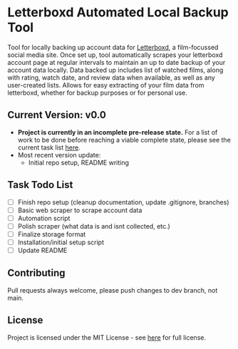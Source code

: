 # Letterboxd Automated Local Backup Tool

Tool for locally backing up account data for [Letterboxd](https://letterboxd.com), a film-focussed social media site. Once set up, tool automatically scrapes your letterboxd account page at regular intervals to maintain an up to date backup of your account data locally. Data backed up includes list of watched films, along with rating, watch date, and review data when available, as well as any user-created lists. Allows for easy extracting of your film data from letterboxd, whether for backup purposes or for personal use.

## Current Version: v0.0

- **Project is currently in an incomplete pre-release state.**  For a list of work to be done before reaching a viable complete state, please see the current task list [here](#task-todo-list).
- Most recent version update:
  - Initial repo setup, README writing

<!---
## Installation

Add installation info here before release

## Usage

Add usage info here before release

--->

## Task Todo List

- [ ] Finish repo setup (cleanup documentation, update .gitignore, branches)
- [ ] Basic web scraper to scrape account data
- [ ] Automation script
- [ ] Polish scraper (what data is and isnt collected, etc.)
- [ ] Finalize storage format
- [ ] Installation/initial setup script
- [ ] Update README

## Contributing

Pull requests always welcome, please push changes to dev branch, not main.

## License

Project is licensed under the MIT License - see [here](doxs/LICENSE.txt) for full license.

